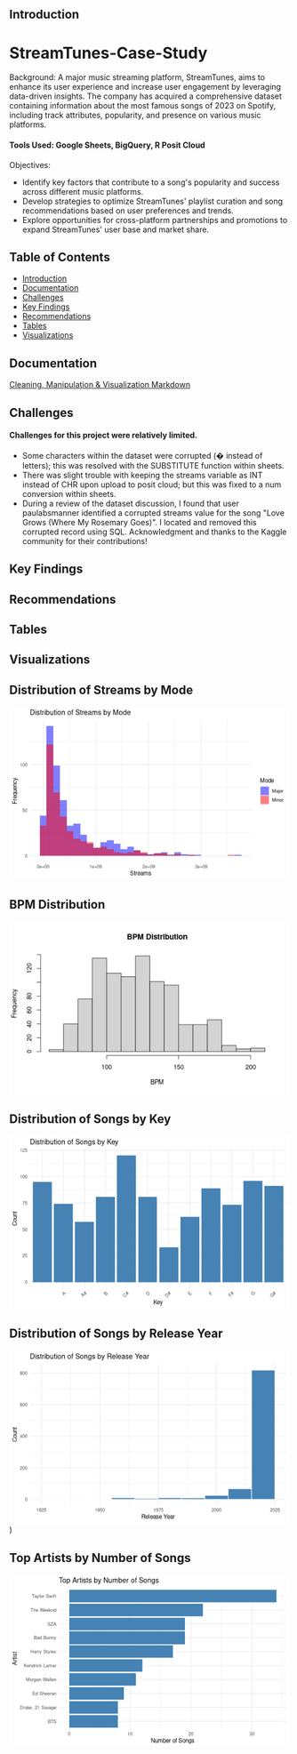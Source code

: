 ## Introduction

# StreamTunes-Case-Study
Background: A major music streaming platform, StreamTunes, aims to enhance its user experience and increase user engagement by leveraging data-driven insights. The company has acquired a comprehensive dataset containing information about the most famous songs of 2023 on Spotify,
including track attributes, popularity, and presence on various music platforms.

#### Tools Used: Google Sheets, BigQuery, R Posit Cloud

Objectives:
- Identify key factors that contribute to a song's popularity and success across different music platforms.
- Develop strategies to optimize StreamTunes' playlist curation and song recommendations based on user preferences and trends.
- Explore opportunities for cross-platform partnerships and promotions to expand StreamTunes' user base and market share.

## Table of Contents
- [Introduction](#introduction)
- [Documentation](#documentation)
- [Challenges](#challenges)
- [Key Findings](#key-findings)
- [Recommendations](#recommendations)
- [Tables](#tables)
- [Visualizations](#visualizations)

## Documentation
[Cleaning, Manipulation & Visualization Markdown](https://github.com/karammulc/StreamTunes-Case-Study/blob/main/Cleaning%20%26%20Viz.md)

## Challenges
#### Challenges for this project were relatively limited. 
- Some characters within the dataset were corrupted (� instead of letters); this was resolved with the SUBSTITUTE function within sheets.
- There was slight trouble with keeping the streams variable as INT instead of CHR upon upload to posit cloud; but this was fixed to a num conversion within sheets.
- During a review of the dataset discussion, I found that user paulabsmanner identified a corrupted streams value for the song "Love Grows (Where My Rosemary Goes)".
  I located and removed this corrupted record using SQL. Acknowledgment and thanks to the Kaggle community for their contributions!

## Key Findings

## Recommendations

## Tables



## Visualizations

## Distribution of Streams by Mode
![Distribution of Streams by Mode](https://github.com/karammulc/StreamTunes-Case-Study/blob/main/Images/Distribution%20of%20Streams%20by%20Mode.png)

## BPM Distribution
![BPM Distribution](https://github.com/karammulc/StreamTunes-Case-Study/blob/main/Images/BPM%20Distribution.png) 

## Distribution of Songs by Key
![Distribution of Songs by Key](https://github.com/karammulc/StreamTunes-Case-Study/blob/main/Images/Distribution%20of%20Songs%20by%20Key.png)

## Distribution of Songs by Release Year
![Distribution of Songs by Release Year](https://github.com/karammulc/StreamTunes-Case-Study/blob/main/Images/Distribution%20of%20Songs%20by%20Release%20Year.png))

## Top Artists by Number of Songs
![Top Artists by Number of Songs](https://github.com/karammulc/StreamTunes-Case-Study/blob/main/Images/Top%20Artists%20by%20Number%20of%20Songs.png)
